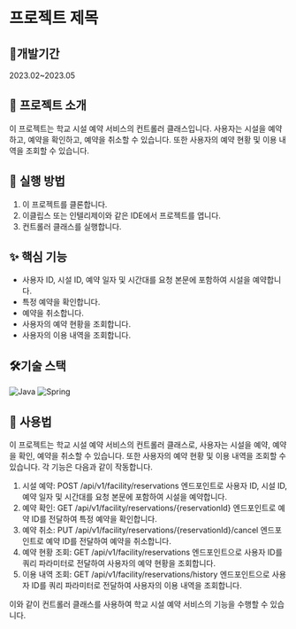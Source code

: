 # 프로젝트 제목

## 📅개발기간
2023.02~2023.05


## 📜 프로젝트 소개
이 프로젝트는 학교 시설 예약 서비스의 컨트롤러 클래스입니다. 사용자는 시설을 예약하고, 예약을 확인하고, 예약을 취소할 수 있습니다. 또한 사용자의 예약 현황 및 이용 내역을 조회할 수 있습니다.

## 🚀 실행 방법
1. 이 프로젝트를 클론합니다.
2. 이클립스 또는 인텔리제이와 같은 IDE에서 프로젝트를 엽니다.
3. 컨트롤러 클래스를 실행합니다.

## ✨ 핵심 기능
- 사용자 ID, 시설 ID, 예약 일자 및 시간대를 요청 본문에 포함하여 시설을 예약합니다.
- 특정 예약을 확인합니다.
- 예약을 취소합니다.
- 사용자의 예약 현황을 조회합니다.
- 사용자의 이용 내역을 조회합니다.

## 🛠️기술 스택
![Java](https://img.shields.io/badge/Java-007396?style=for-the-badge&logo=java&logoColor=white)
![Spring](https://img.shields.io/badge/Spring_Framework-6DB33F?style=for-the-badge&logo=spring&logoColor=white)

## 📄 사용법
이 프로젝트는 학교 시설 예약 서비스의 컨트롤러 클래스로, 사용자는 시설을 예약, 예약을 확인, 예약을 취소할 수 있습니다. 또한 사용자의 예약 현황 및 이용 내역을 조회할 수 있습니다. 각 기능은 다음과 같이 작동합니다.
1. 시설 예약: POST /api/v1/facility/reservations 엔드포인트로 사용자 ID, 시설 ID, 예약 일자 및 시간대를 요청 본문에 포함하여 시설을 예약합니다.
2. 예약 확인: GET /api/v1/facility/reservations/{reservationId} 엔드포인트로 예약 ID를 전달하여 특정 예약을 확인합니다.
3. 예약 취소: PUT /api/v1/facility/reservations/{reservationId}/cancel 엔드포인트로 예약 ID를 전달하여 예약을 취소합니다.
4. 예약 현황 조회: GET /api/v1/facility/reservations 엔드포인트으로 사용자 ID를 쿼리 파라미터로 전달하여 사용자의 예약 현황을 조회합니다.
5. 이용 내역 조회: GET /api/v1/facility/reservations/history 엔드포인트으로 사용자 ID를 쿼리 파라미터로 전달하여 사용자의 이용 내역을 조회합니다.

이와 같이 컨트롤러 클래스를 사용하여 학교 시설 예약 서비스의 기능을 수행할 수 있습니다.